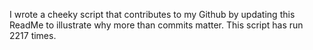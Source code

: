 I wrote a cheeky script that contributes to my Github by updating this ReadMe to illustrate why more than commits matter. This script has run 2217 times.